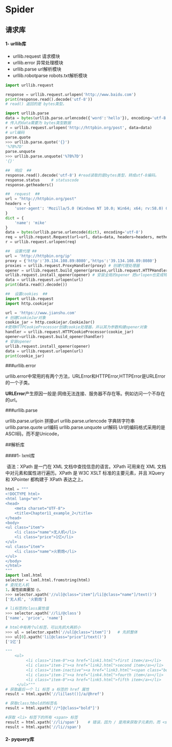 # Spider

## 请求库

#### 1- urllib库

- urllib.request	请求模块
- urllib.error             异常处理模块
- urllib.parse           url解析模块
- urllib.robotparse    robots.txt解析模块

```python
import urllib.request

response = urllib.request.urlopen('http://www.baidu.com')
print(response.read().decode('utf-8'))
# read() 返回的是 bytes类型。

import urllib.parse
data = bytes(urllib.parse.urlencode({'word':'hello'}), encoding='utf-8')
# 传入的data需要为 bytes类型数据
r = urllib.request.urlopen('http://httpbin.org/post', data=data)
# url编码
parse.quote
>>> urllib.parse.quote('{}')
'%7B%7D'
parse.unquote
>>> urllib.parse.unquote('%7B%7D')
'{}'

##  响应	##
response.read().decode('utf-8')	#read读取的是bytes类型，转成utf-8编码。
response.status		# statuscode
response.getheaders()

##  request  ##
url = "http://httpbin.org/post"
headers = {
    'user-agent': 'Mozilla/5.0 (Windows NT 10.0; Win64; x64; rv:58.0) Gecko/20100101 Firefox/58.0'
}
dict = {
    'name': 'mike'
}
data = bytes(urllib.parse.urlencode(dict), encoding='utf-8')
req = urllib.request.Request(url=url, data=data, headers=headers, method='POST')
r = urllib.request.urlopen(req)

##  设置代理 ##
url = 'http://httpbin.org/ip'
proxy = {'http':'39.134.108.89:8080','https':'39.134.108.89:8080'}
proxies = urllib.request.ProxyHandler(proxy) # 创建代理处理器
opener = urllib.request.build_opener(proxies,urllib.request.HTTPHandler) # 创建特定的opener对象
urllib.request.install_opener(opener) # 安装全局的opener 把urlopen也变成特定的opener
data = urllib.request.urlopen(url)
print(data.read().decode())

##  设置cookies  ##
import urllib.request
import http.cookiejar

url = 'https://www.jianshu.com'
# 创建CookieJar对象
cookie_jar = http.cookiejar.CookieJar()
#使用HTTPCookieProcessor创建cookie处理器，并以其为参数构建opener对象
handler = urllib.request.HTTPCookieProcessor(cookie_jar)
opener=urllib.request.build_opener(handler)
# 安装opener
urllib.request.install_opener(opener)
data = urllib.request.urlopen(url)
print(cookie_jar)

```

###urllib.error

urllib.error中常用的有两个方法，URLError和HTTPError,HTTPError是URLError的一个子类。

**URLError**产生原因一般是:网络无法连接、服务器不存在等。例如访问一个不存在的url。



###urllib.parse

urllib.parse.urljoin 拼接url
urllib.parse.urlencode 字典转字符串
urllib.parse.quote url编码
urllib.parse.unquote url解码
Url的编码格式采用的是ASCII码，而不是Unicode，





##解析库

####1- lxml库

​	语法：XPath 是一门在 XML 文档中查找信息的语言。XPath 可用来在 XML 文档中对元素和属性进行遍历。XPath 是 W3C XSLT 标准的主要元素，并且 XQuery 和 XPointer 都构建于 XPath 表达之上。

```python
html = """
<!DOCTYPE html>
<html lang="en">
<head>
    <meta charset="UTF-8">
    <title>Chapter11_example_2</title>
</head>
<body>
<ul class="item">
    <li class="name">无人机</li>
    <li class="price">1亿</li>
</ul>
<ul class="item">
    <li class="name">火箭炮</li>
</ul>
</body>
</html>
"""
import lxml.html
selector = lxml.html.fromstring(html)
# 查找无人机
1，属性前面要加 @，
>>> selector.xpath('//ul[@class="item"]/li[@class="name"]/text()')
['无人机', '火箭炮']

# li标签的class属性值
>>> selector.xpath('//li/@class')
['name', 'price', 'name']

# html中有两个ul标签，可以先抓大再抓小
>>> ul = selector.xpath('//ul[@class="item"]')	 # 先抓整体
>>> ul[0].xpath('li[@class="price"]/text()')
['1亿']

"""
    <ul>
         <li class="item-0"><a href="link1.html">first item</a></li>
         <li class="item-1"><a href="link2.html">second item</a></li>
         <li class="item-inactive"><a href="link3.html"><span class="bold">third item</span></a></li>
         <li class="item-1"><a href="link4.html">fourth item</a></li>
         <li class="item-0"><a href="link5.html">fifth item</a></li>
     </ul>"""
# 获取最后一个 li 标签 a 标签的 href 属性
result = html.xpath('//li[last()]/a/@href')

# 获取class为bold的标签名
result = html.xpath('//*[@class="bold"]')

#获取 <li> 标签下的所有 <span> 标签
result = html.xpath('//li/span')    # 错误，因为 / 是用来获取子元素的，而 <span> 并不是 <li> 的子元素，所以，要用双斜杠
result = html.xpath('//li//span')
```

#### 2- pyquery库

